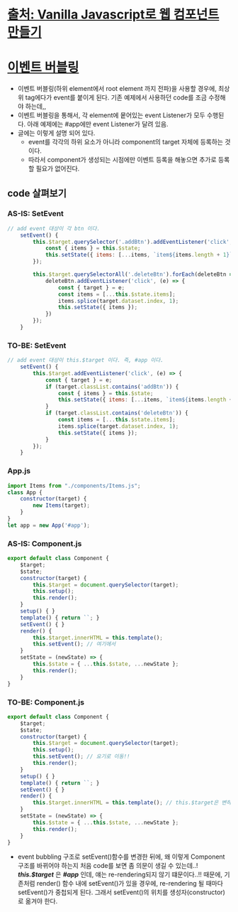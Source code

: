 # [출처: Vanilla Javascript로 웹 컴포넌트 만들기](https://junilhwang.github.io/TIL/Javascript/Design/Vanilla-JS-Component/)
# [이벤트 버블링](https://joshua1988.github.io/web-development/javascript/event-propagation-delegation/#이벤트-버블링---event-bubbling)
* 이벤트 버블링(하위 element에서 root element 까지 전파)을 사용할 경우에, 최상위 tag에다가 event를 붙이게 된다. 기존 예제에서 사용하던 code를 조금 수정해야 하는데,,
* 이벤트 버블링을 통해서, 각 element에 뭍어있는 event Listener가 모두 수행된다. 아래 예제에는 #app에만 event Listener가 달려 있음.
* 글에는 이렇게 설명 되어 있다.
  * event를 각각의 하위 요소가 아니라 component의 target 자체에 등록하는 것이다.
  * 따라서 component가 생성되는 시점에만 이벤트 등록을 해놓으면 추가로 등록할 필요가 없어진다. 

## code 살펴보기
### AS-IS: SetEvent
```javascript
// add event 대상이 각 btn 이다.
    setEvent() {
        this.$target.querySelector('.addBtn').addEventListener('click', () => {
            const { items } = this.$state;
            this.setState({ items: [...items, `item${items.length + 1}`] });
        });

        this.$target.querySelectorAll('.deleteBtn').forEach(deleteBtn => {
            deleteBtn.addEventListener('click', (e) => {
                const { target } = e;
                const items = [...this.$state.items];
                items.splice(target.dataset.index, 1);
                this.setState({ items });
            })
        });
    }
```
### TO-BE: SetEvent
```javascript
// add event 대상이 this.$target 이다. 즉, #app 이다.
    setEvent() {
        this.$target.addEventListener('click', (e) => {
            const { target } = e;
            if (target.classList.contains('addBtn')) {
                const { items } = this.$state;
                this.setState({ items: [...items, `item${items.length + 1}`] });
            }
            if (target.classList.contains('deleteBtn')) {
                const items = [...this.$state.items];
                items.splice(target.dataset.index, 1);
                this.setState({ items });
            }
        });
    }
```

### App.js
```javascript
import Items from "./components/Items.js";
class App {
    constructor(target) {
        new Items(target);
    }
}
let app = new App('#app');
```
### AS-IS: Component.js
```javascript
export default class Component {
    $target;
    $state;
    constructor(target) {
        this.$target = document.querySelector(target);
        this.setup();
        this.render();
    }
    setup() { }
    template() { return ``; }
    setEvent() { }
    render() {
        this.$target.innerHTML = this.template();
        this.setEvent(); // 여기에서
    }
    setState = (newState) => {
        this.$state = { ...this.$state, ...newState };
        this.render();
    }
}
```
### TO-BE: Component.js
```javascript
export default class Component {
    $target;
    $state;
    constructor(target) {
        this.$target = document.querySelector(target);
        this.setup();
        this.setEvent(); // 요기로 이동!!
        this.render();
    }
    setup() { }
    template() { return ``; }
    setEvent() { }
    render() {
        this.$target.innerHTML = this.template(); // this.$target은 변하지 않고 this.$target.innerHTML이 변할 뿐이다..!
    }
    setState = (newState) => {
        this.$state = { ...this.$state, ...newState };
        this.render();
    }
}
```

* event bubbling 구조로 setEvent()함수를 변경한 뒤에, 왜 이렇게 Component 구조를 바뀌어야 하는지 처음 code를 보면 좀 의문이 생길 수 있는데..! ***this.$target*** 은 ***#app*** 인데, 얘는 re-rendering되지 않기 떄문이다..!! 때문에, 기존처럼 render() 함수 내에 setEvent()가 있을 경우에, re-rendering 될 때마다 setEvent()가 중첩되게 된다. 그래서 setEvent()의 위치를 생성자(constructor)로 옮겨야 한다.

